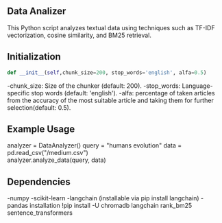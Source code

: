 ## Data Analizer 
This Python script analyzes textual data using techniques such as TF-IDF vectorization, cosine similarity, and BM25 retrieval.

## Initialization
```python
def __init__(self,chunk_size=200, stop_words='english', alfa=0.5)
```
-chunk_size: Size of the chunker (default: 200).
-stop_words: Language-specific stop words (default: 'english').
-alfa: percentage of taken articles from the accuracy of the most suitable article and taking them for further selection(default: 0.5).

## Example Usage
analyzer = DataAnalyzer()
query = "humans evolution" 
data = pd.read_csv("/medium.csv")  
analyzer.analyze_data(query, data)

## Dependencies
-numpy
-scikit-learn
-langchain (installable via pip install langchain)
-pandas
installation !pip install -U chromadb langchain  rank_bm25 sentence_transformers
